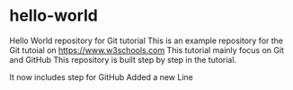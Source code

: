 # hello-world
Hello World repository for Git tutorial
This is an example repository for the Git tutoial on https://www.w3schools.com
This tutorial mainly focus on Git and GitHub
This repository is built step by step in the tutorial.

It now includes step for GitHub
Added a new Line 
